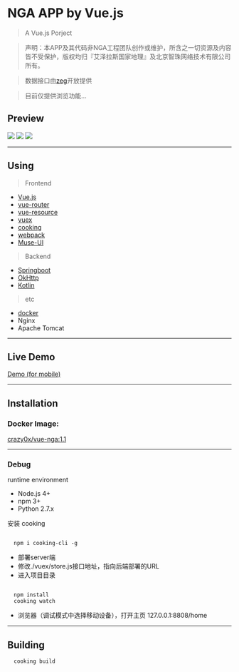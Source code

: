 
# NGA APP by Vue.js

> A Vue.js Porject

> 声明：本APP及其代码非NGA工程团队创作或维护，所含之一切资源及内容皆不受保护，版权均归『艾泽拉斯国家地理』及北京智珠网络技术有限公司所有。

> 数据接口由[zeg](http://bbs.ngacn.cc/read.php?tid=6406100)开放提供

> 目前仅提供浏览功能...


## Preview

![](http://www.z4a.net/images/2017/01/24/QQ20170124-224434.gif)
![](http://www.z4a.net/images/2017/01/24/QQ20170124-224708.gif)
![](http://www.z4a.net/images/2017/01/24/QQ20170124-232307.gif)

***

## Using

> Frontend

- [Vue.js](https://github.com/vuejs/vue)
- [vue-router](https://github.com/vuejs/vue-router)
- [vue-resource](https://github.com/pagekit/vue-resource)
- [vuex](https://github.com/vuejs/vuex)
- [cooking](https://github.com/elemefe/cooking/)
- [webpack](https://github.com/webpack/webpack)
- [Muse-UI](https://github.com/museui/muse-ui)

> Backend

- [Springboot](https://github.com/spring-projects/spring-boot)
- [OkHttp](https://github.com/square/okhttp)
- [Kotlin](https://github.com/JetBrains/kotlin)

> etc

- [docker](https://www.docker.com/)
- Nginx
- Apache Tomcat

***

## Live Demo

[Demo (for mobile)](http://crazy0x-vue-nga.daoapp.io/home)

***

## Installation

### Docker Image:

[crazy0x/vue-nga:1.1](https://hub.docker.com/r/crazy0x/vue-nga/tags/)

***

### Debug

runtime environment

- Node.js 4+
- npm 3+
- Python 2.7.x

安装 cooking
```

  npm i cooking-cli -g

```

- 部署server端
- 修改./vuex/store.js接口地址，指向后端部署的URL
- 进入项目目录

```

  npm install
  cooking watch

```
- 浏览器（调试模式中选择移动设备），打开主页 127.0.0.1:8808/home

***

## Building

```
  cooking build
```
